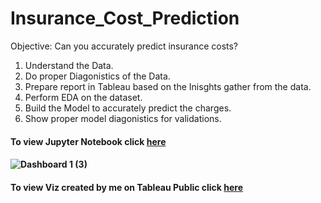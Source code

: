 # Insurance_Cost_Prediction  
Objective:
Can you accurately predict insurance costs?    

1. Understand the Data.   
2. Do proper Diagonistics of the Data.    
3. Prepare report in Tableau based on the Inisghts gather from the data.    
4. Perform EDA on the dataset.    
5. Build the Model to accurately predict the charges.   
6. Show proper model diagonistics for validations.    

#### To view Jupyter Notebook click [here](https://github.com/sneha14sawant/Insurance_Cost_Prediction/blob/f208dc36674b1bf00662d64a97667b0c57edb88d/Code/Regression%20assignment--Insurance%20costs%20prediction.ipynb)  

#### ![Dashboard 1 (3)](https://github.com/sneha14sawant/Insurance_Cost_Prediction/assets/128956551/bba56e78-980d-46bf-8c63-c6b1ae5f23ca)

#### To view Viz created by me on Tableau Public click [here](https://public.tableau.com/app/profile/sneha.sawant/viz/AnalysisofInsuranceCost/Dashboard1)
